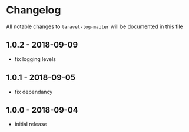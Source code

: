 # Changelog

All notable changes to `laravel-log-mailer` will be documented in this file

## 1.0.2 - 2018-09-09
- fix logging levels

## 1.0.1 - 2018-09-05
- fix dependancy

## 1.0.0 - 2018-09-04
- initial release
